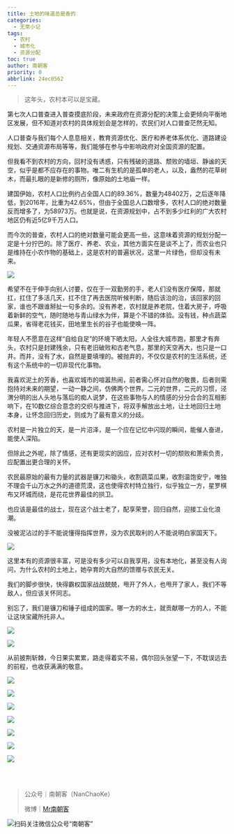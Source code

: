 ```yaml
---
title: 土地的味道总是香的
categories:
  - 无常小记
tags:
  - 农村
  - 城市化
  - 资源分配
toc: true
author: 南朝客
priority: 0
abbrlink: 24ec0562
---
```


> 这年头，农村本可以是宝藏。

<!-- more -->

第七次人口普查进入普查摸底阶段，未来政府在资源分配的决策上会更倾向平衡地区发展，但不知道对农村的具体规划会是怎样的，农民们对人口普查茫然无知。



人口普查与我们每个人息息相关，教育资源优化、医疗和养老体系优化、道路建设规划、交通资源布局等等，我们能够在参与中影响政府对全国资源的配置。



但我看不到农村的方向，回村没有诱惑，只有残破的道路、颓败的墙垣、静谧的天空，似乎是都不应存在的事物。唯二有生机的是孤单的老人，以及，盎然的花草树木，而最扎眼的是新修的厕所，像原始的土地庙一样。



建国伊始，农村人口比例约占全国人口的89.36%，数量为48402万，之后逐年降低，到2016年，比重为42.65%，但由于全国总人口数增多，农村人口的绝对数量反而增多了，为58973万。也就是说，在资源规划中，占不到多少红利的广大农村地区仍有近5亿9千万人口。



而今次的普查，农村人口的绝对数量可能会更高一些，这意味着资源的规划分配一定是十分拧巴的。除了医疗、养老、农业，其他方面实在是谈不上了，而农业也只是维持在小农作物的基础上，这是农村的普遍状况，这里一片绿色，但却没有未来。



![](http://write.godread.cn/tudidewei/tudidewei_01.jpg)



希望不在于伸手向别人讨要，仅在于一双勤劳的手，老人们没有医疗保障，那就扛，扛住了多活几天，扛不住了再去医院听候判断，随后该治的治，该回家的回家，谁也不跟谁掰扯一句多余的。没有养老，农村就是养老院，住着大房子，呼吸着新鲜的空气，随时随地与青山绿水为伴，算是个不错的体验。没有钱，种点蔬菜瓜果，省得老花钱买，田地里生长的谷子也能使唤一阵。



年轻人不愿意在这样“自给自足”的环境下晒太阳，人全往大城市跑，那里才有奔头，农村只是封建残余，只有老旧破败和古老气息，那里的天空再大，也只是一口井。而井，没有了水，自然是要填埋的。被抛弃的，不仅仅是农村的生活系统，还有这个系统中的一切非现代化事物。



我喜欢泥土的芳香，也喜欢城市的喧嚣热闹，前者需心怀对自然的敬畏，后者则需抱持对未来的期望，一动一静之间，仿佛两个世界。二元的世界，二元的习惯，泾渭分明的出人头地与落后的痴人说梦，在这些事物与人的情感的分分合合的互相影响下，在10数亿综合意念的交织与推进下，将双手解放出土地，让土地回归土地本身，让怀念回归历史，则成为了最有意义的分歧。



农村是一片独立的天，是一片沼泽，是一个应在记忆中闪现的瞬间，能催人奋进，能使人深陷。



但除此之外呢，除了情感，还有更现实的因应，应对农村一切的颓败和萧索负责，应配置出更合理的关怀。



农民最原始的最有力量的武器是镰刀和锄头，收割蔬菜瓜果，收割温饱安宁，唯独不理会千山万水之外的道德荒漠，这也使得农村特立独行，似乎独立一方，星罗棋布又环城而绕，是花花世界最佳的拱卫。



也应该是最佳的战士，现在这个战士老了，配享荣誉，回归自然，迎接工业化浪潮。



没被泥沾过的手不能说懂得指挥世界，没为农民取利的人不能说明白家国天下。



![](http://write.godread.cn/tudidewei/tudidewei_02.jpg)



这里本有的资源很丰富，可是没有多少可以自我享用，没有本地化，甚至没有人询问，为什么农村的土地上，她孕育的大自然的馈赠与农民无关。



我们的脚步很快，快得霸权国家战战兢兢，甩开了外人，也甩开了家人，我们不等敌人，但应该关怀同志。



别忘了，我们是镰刀和锤子组成的国家。哪一方的水土，就贡献哪一方的人，不能让这块宝藏所托非人。



![](http://write.godread.cn/tudidewei/tudidewei_03.jpg)

![](http://write.godread.cn/tudidewei/tudidewei_04.jpg)



从前披荆斩棘，今日果实累累，路走得着实不易，偶尔回头张望一下，不耽误远去的前程，也收获满满的敬意。



![](http://write.godread.cn/tudidewei/tudidewei_05.jpg)

![](http://write.godread.cn/tudidewei/tudidewei_06.jpg)

![](http://write.godread.cn/tudidewei/tudidewei_07.jpg)

![](http://write.godread.cn/tudidewei/tudidewei_08.jpg)

![](http://write.godread.cn/tudidewei/tudidewei_09.jpg)

![](http://write.godread.cn/tudidewei/tudidewei_10.jpg)

![](http://write.godread.cn/tudidewei/tudidewei_11.jpg)

<br>

<br>

> 公众号｜南朝客（NanChaoKe）
>
> 微博｜<a href="https://weibo.com/u/2821715870">Mr南朝客</a>



![扫码关注微信公众号“南朝客”](http://write.godread.cn/permanent/wxwbwzgzt.png)